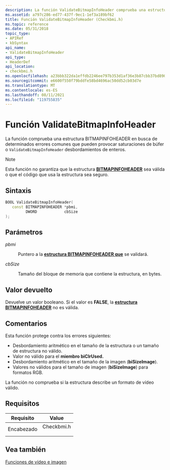 ```yaml
---
description: La función ValidateBitmapInfoHeader comprueba una estructura BITMAPINFOHEADER en busca de determinados errores comunes que pueden provocar saturaciones de búfer o desbordamientos de enteros.
ms.assetid: a797c286-ed77-437f-9ec1-1ef3a189bf62
title: Función ValidateBitmapInfoHeader (Checkbmi.h)
ms.topic: reference
ms.date: 05/31/2018
topic_type:
- APIRef
- kbSyntax
api_name:
- ValidateBitmapInfoHeader
api_type:
- HeaderDef
api_location:
- checkbmi.h
ms.openlocfilehash: a23bbb322da1effdb2246ee797b353d1af36e3b87cbb37bd89039d1aced994e5
ms.sourcegitcommit: e6600f550f79bddfe58bd4696ac50dd52cb03d7e
ms.translationtype: MT
ms.contentlocale: es-ES
ms.lasthandoff: 08/11/2021
ms.locfileid: "119755835"
---
```

# <a name="validatebitmapinfoheader-function"></a>Función ValidateBitmapInfoHeader

La función comprueba una estructura BITMAPINFOHEADER en busca de determinados errores comunes que pueden provocar saturaciones de búfer o `ValidateBitmapInfoHeader` desbordamientos de [](/windows/win32/api/wingdi/ns-wingdi-bitmapinfoheader) enteros.

> [!Note]  
> Esta función no garantiza que la estructura [**BITMAPINFOHEADER**](/windows/win32/api/wingdi/ns-wingdi-bitmapinfoheader) sea válida o que el código que usa la estructura sea seguro.

 

## <a name="syntax"></a>Sintaxis


```C++
BOOL ValidateBitmapInfoHeader(
   const BITMAPINFOHEADER *pbmi,
         DWORD            cbSize
);
```



## <a name="parameters"></a>Parámetros

<dl> <dt>

*pbmi* 
</dt> <dd>

Puntero a la [**estructura BITMAPINFOHEADER que**](/windows/win32/api/wingdi/ns-wingdi-bitmapinfoheader) se validará.

</dd> <dt>

*cbSize* 
</dt> <dd>

Tamaño del bloque de memoria que contiene la estructura, en bytes.

</dd> </dl>

## <a name="return-value"></a>Valor devuelto

Devuelve un valor booleano. Si el valor es **FALSE**, la [**estructura BITMAPINFOHEADER**](/windows/win32/api/wingdi/ns-wingdi-bitmapinfoheader) no es válida.

## <a name="remarks"></a>Comentarios

Esta función protege contra los errores siguientes:

-   Desbordamiento aritmético en el tamaño de la estructura o un tamaño de estructura no válido.
-   Valor no válido para el **miembro biClrUsed.**
-   Desbordamiento aritmético en el tamaño de la imagen (**biSizeImage**).
-   Valores no válidos para el tamaño de imagen (**biSizeImage**) para formatos RGB.

La función no comprueba si la estructura describe un formato de vídeo válido.

## <a name="requirements"></a>Requisitos



| Requisito | Value |
|-------------------|---------------------------------------------------------------------------------------|
| Encabezado<br/> | <dl> <dt>Checkbmi.h</dt> </dl> |



## <a name="see-also"></a>Vea también

<dl> <dt>

[Funciones de vídeo e imagen](video-and-image-functions.md)
</dt> </dl>

 

 





